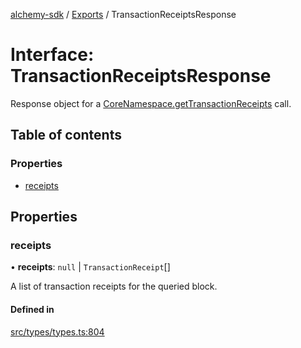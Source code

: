 [alchemy-sdk](../README.md) / [Exports](../modules.md) / TransactionReceiptsResponse

# Interface: TransactionReceiptsResponse

Response object for a [CoreNamespace.getTransactionReceipts](../classes/CoreNamespace.md#gettransactionreceipts) call.

## Table of contents

### Properties

- [receipts](TransactionReceiptsResponse.md#receipts)

## Properties

### receipts

• **receipts**: ``null`` \| `TransactionReceipt`[]

A list of transaction receipts for the queried block.

#### Defined in

[src/types/types.ts:804](https://github.com/alchemyplatform/alchemy-sdk-js/blob/5944626/src/types/types.ts#L804)
